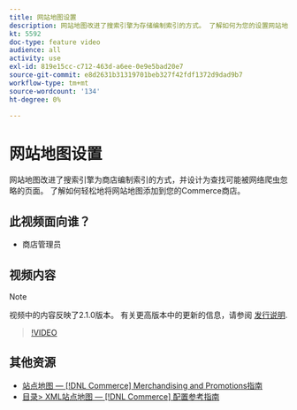 ```yaml
---
title: 网站地图设置
description: 网站地图改进了搜索引擎为存储编制索引的方式。 了解如何为您的设置网站地图 [!DNL Commerce] 存储在管理员中。
kt: 5592
doc-type: feature video
audience: all
activity: use
exl-id: 819e15cc-c712-463d-a6ee-0e9e5bad20e7
source-git-commit: e8d2631b31319701beb327f42fdf1372d9dad9b7
workflow-type: tm+mt
source-wordcount: '134'
ht-degree: 0%

---
```


# 网站地图设置

网站地图改进了搜索引擎为商店编制索引的方式，并设计为查找可能被网络爬虫忽略的页面。 了解如何轻松地将网站地图添加到您的Commerce商店。

## 此视频面向谁？

- 商店管理员

## 视频内容

>[!NOTE]
>
>视频中的内容反映了2.1.0版本。 有关更高版本中的更新的信息，请参阅 [发行说明](https://experienceleague.adobe.com/docs/commerce-operations/release/notes/overview.html).

>[!VIDEO](https://video.tv.adobe.com/v/35748?quality=12&learn=on)

## 其他资源

- [站点地图 —  [!DNL Commerce] Merchandising and Promotions指南](https://experienceleague.adobe.com/docs/commerce-admin/marketing/seo/sitemap-xml.html)
- [目录> XML站点地图 —  [!DNL Commerce] 配置参考指南](https://experienceleague.adobe.com/docs/commerce-admin/config/catalog/xml-sitemap.html)
